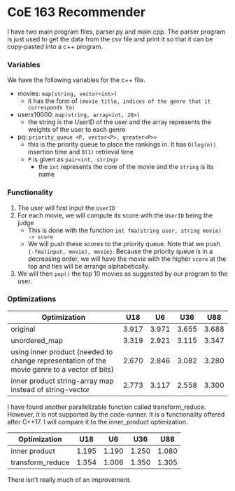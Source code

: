 # CoE 163 Recommender

I have two main program files, parser.py and main.cpp. The parser program is just used to get the data from the csv file and print it so that it can be copy-pasted into a c++ program.

### Variables
We have the following variables for the c++ file. 
- movies: `map(string, vector<int>)` 
  - it has the form of `(movie title, indices of the genre that it corresponds to)`
- userx10000: `map(string, array<int, 20>)`
  - the string is the UserID of the user and the array represents the weights of the user to each genre
- pq: `priority_queue <P, vector<P>, greater<P>>`
  - this is the priority queue to place the rankings in. It has `O(log(n))` insertion time and `O(1)` retrieval time
  - `P` is given as `pair<int, string>`
    - the `int` represents the core of the movie and the `string` is its name

### Functionality

1. The user will first input the `UserID`
2. For each movie, we will compute its score with the `UserID` being the judge
   - This is done with the function `int fma(string user, string movie) -> score`
   - We will push these scores to the priority queue. Note that we push `{-fma(input, movie), movie}`. Because the priority queue is in a decreasing order, we will have the movie with the higher `score` at the top and ties will be arrange alphabetically.
3. We will then `pop()` the top 10 movies as suggested by our program to the user.

### Optimizations



| Optimization | U18 | U6 | U36 | U88 |
| ------------ | --- | -- | --- | --- |
| original | 3.917 | 3.971 | 3.655 | 3.688 |
| unordered_map| 3.319 | 2.921 | 3.115 | 3.347 |
| using inner product (needed to change representation of the movie genre to a vector of bits) | 2.670 | 2.846 | 3.082 | 3.280| 
| inner product string-array map instead of string-vector | 2.773 | 3.117 | 2.558 | 3.300 |

I have found another parallelizable function called transform_reduce. However, it is not supported by the code-runner. It is a functionality offered after C++17. I will compare it to the inner_product optimization.

| Optimization | U18 | U6 | U36 | U88 |
| ------------ | --- | -- | --- | --- |
| inner product | 1.195 | 1.190 | 1.250 | 1.080 |
| transform_reduce | 1.354 | 1.006 | 1.350 |1.305 | 

There isn't really much of an improvement. 